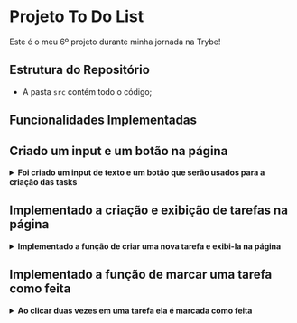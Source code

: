 # Projeto To Do List

Este é o meu 6º projeto durante minha jornada na Trybe!

## Estrutura do Repositório

- A pasta `src` contém todo o código;

## Funcionalidades Implementadas

## Criado um input e um botão na página

<details>
<summary><strong>Foi criado um input de texto e um botão que serão usados para a criação das tasks</strong></summary><br />

- A pagina possui uma tag `header` que possui um elemento `h1` com o `id` `title`;
- O elemento `title` possui o texto **My To Do List**;
- A pagina possui um `input` do tipo `text` com o `id` `task-text-input`;
- A pagina possui um `button` com o `id` `add-task-btn`;

</details>

## Implementado a criação e exibição de tarefas na página

<details>
<summary><strong>Implementado a função de criar uma nova tarefa e exibi-la na página</strong></summary><br />

- A pagina possui uma `div` com o `id` `content`, dentro dessa `div` há uma lista do tipo `ol` com o `id` `tasks-list`;
- Ao usuário inserir um texto no input `task-text-input` e pressionar **ENTER** ou clicar no botão `add-task-btn`, é criada a chave `tasks` no **localStorage** no formato `[{"text":"texto inserido pelo usuário", "completed": false}]`;
- Para cada objeto presente no **localStorage** é criado um elemento `li` dentro de `tasks-list`, ou seja, renderizando as tarefas que o usuário inseriu na ordem que foram criadas;
- Ao tentar inserir uma nova tarefa sem nenhum carácter, é exibido um erro abaixo do input `task-text-input` com o texto **Type something!**;
- Ao tentar inserir uma tarefa que já existe, é exibido um erro abaixo do input `task-text-input` com o texto **This task already exist**;

</details>

## Implementado a função de marcar uma tarefa como feita

<details><summary><strong>Ao clicar duas vezes em uma tarefa ela é marcada como feita</strong></summary><br />

- As tarefas são criadas com a propriedade `completed` com o valor **false** dentro do **localStorage** e sem a classe `task-completed`;
- Após uma tarefa receber um clique duplo ela passa a ter a classe `task-completed` e a propriedade `completed` é alterada para **true** dentro do **localStorage**;
- Após uma tarefa receber um segundo duplo clique, a classe `task-completed` é removida e o valor de `completed` volta a ser **false**;

</details>
